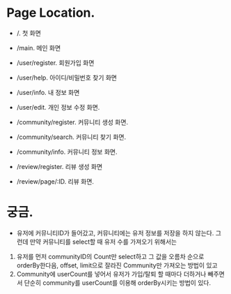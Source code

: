 # Page Location.
- /. 첫 화면
- /main. 메인 화면
- /user/register. 회원가입 화면
- /user/help. 아이디/비밀번호 찾기 화면
- /user/info. 내 정보 화면
- /user/edit. 개인 정보 수정 화면.

- /community/register. 커뮤니티 생성 화면.
- /community/search. 커뮤니티 찾기 화면.
- /community/info. 커뮤니티 정보 화면.

- /review/register. 리뷰 생성 화면
- /review/page/:ID. 리뷰 화면.


# 궁금.
- 유저에 커뮤니티ID가 들어갔고, 커뮤니티에는 유저 정보를 저장을 하지 않는다. 그런데 만약 커뮤니티를 select할 때 유저 수를 가져오기 위해서는 
1. 유저를 먼저 communityID의 Count만 select하고 그 값을 오름차 순으로 orderBy한다음, offset, limit으로 잘라진 Community만 가져오는 방법이 있고
2. Community에 userCount를 넣어서 유저가 가입/탈퇴 할 때마다 더하거나 빼주면서 단순히 community를 userCount를 이용해 orderBy시키는 방법이 있다.